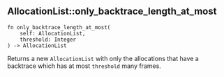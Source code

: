 ## AllocationList::only_backtrace_length_at_most

```rhai
fn only_backtrace_length_at_most(
    self: AllocationList,
    threshold: Integer
) -> AllocationList
```

Returns a new `AllocationList` with only the allocations that have a backtrace which has at most `threshold` many frames.
